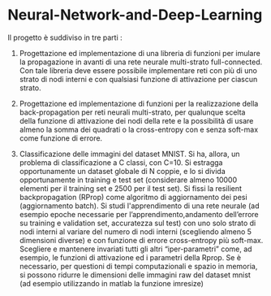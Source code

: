 # Neural-Network-and-Deep-Learning

Il progetto è suddiviso in tre parti :

  1. Progettazione ed implementazione di una libreria di funzioni per imulare la propagazione in avanti di una rete neurale multi-strato full-connected. Con tale libreria deve essere possibile implementare reti con più di uno strato di nodi interni e con qualsiasi funzione di attivazione per ciascun strato.
  
  2. Progettazione ed implementazione di funzioni per la realizzazione della back-propagation per reti neurali multi-strato, per qualunque scelta della funzione di attivazione dei nodi della rete e la possibilità di usare almeno la somma dei quadrati o la cross-entropy con e senza soft-max come funzione di errore.
     
  3.  Classificazione delle immagini del dataset MNIST. Si ha, allora, un problema di classificazione a C classi, con C=10. Si estragga opportunamente un dataset globale di N coppie, e lo si divida opportunamente in training e test set (considerare almeno 10000 elementi per il training set e 2500 per il test set). Si fissi la resilient backpropagation (RProp) come algoritmo di aggiornamento dei pesi (aggiornamento batch). Si studi l'apprendimento di una rete neurale (ad esempio epoche necessarie per l’apprendimento,andamento dell’errore su training e validation set, accuratezza sul test) con uno solo strato di nodi interni al variare del numero di nodi interni (scegliendo almeno 5 dimensioni diverse) e con funzione di errore cross-entropy più soft-max. Scegliere e mantenere invariati tutti gli altri “iper-parametri” come, ad esempio, le funzioni di attivazione ed i parametri della Rprop. Se è necessario, per questioni di tempi computazionali e spazio in memoria, si possono ridurre le dimensioni delle immagini raw del dataset mnist (ad esempio utilizzando in matlab la funzione imresize)
